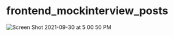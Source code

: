# frontend_mockinterview_posts

![Screen Shot 2021-09-30 at 5 00 50 PM](https://user-images.githubusercontent.com/86169488/135535845-70f8274d-e0f4-4eef-a36a-34d6d6710b23.png)
